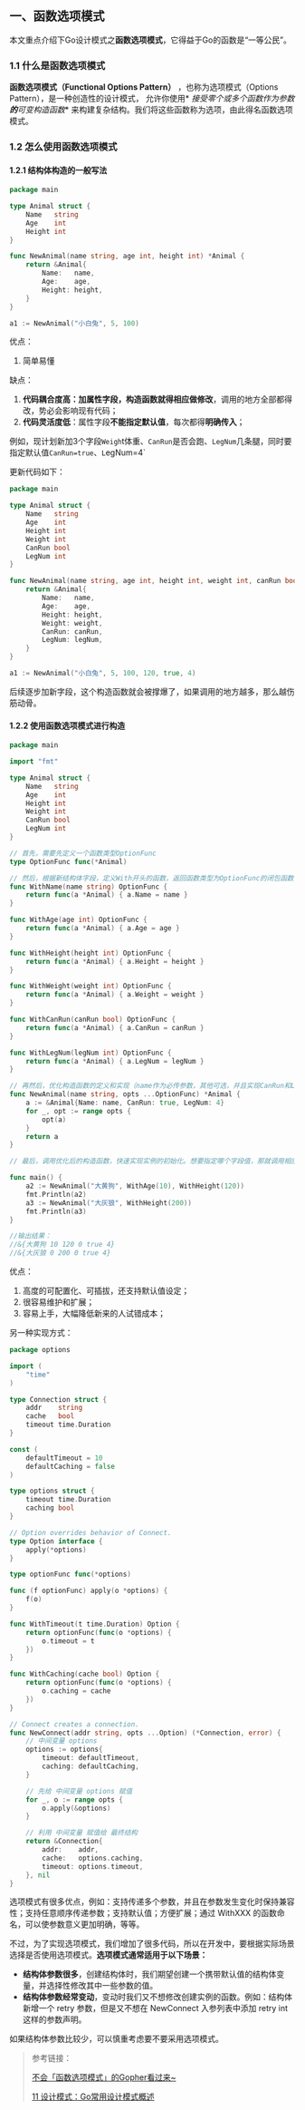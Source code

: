## 一、函数选项模式

本文重点介绍下Go设计模式之**函数选项模式**，它得益于Go的函数是“一等公民”。

### 1.1 什么是函数选项模式

**函数选项模式（Functional Options Pattern）** ，也称为选项模式（Options Pattern），是一种创造性的设计模式， 允许你使用*
*接受零个或多个函数作为参数**的**可变构造函数**
来构建复杂结构。我们将这些函数称为选项，由此得名函数选项模式。

### 1.2 怎么使用函数选项模式

#### 1.2.1 结构体构造的一般写法

```go
package main

type Animal struct {
	Name   string
	Age    int
	Height int
}

func NewAnimal(name string, age int, height int) *Animal {
	return &Animal{
		Name:   name,
		Age:    age,
		Height: height,
	}
}

a1 := NewAnimal("小白兔", 5, 100)
```

优点：

1. 简单易懂

缺点：

1. **代码耦合度高：**加属性字段，构造函数就得**相应做修改**，调用的地方全部都得改，势必会影响现有代码；
2. **代码灵活度低**：属性字段**不能指定默认值**，每次都得**明确传入**；

例如，现计划新加3个字段`Weigh`t体重、`CanRun`是否会跑、`LegNum`几条腿，同时要指定默认值`CanRun=true`、`L`egNum=4`

更新代码如下：

```go
package main

type Animal struct {
	Name   string
	Age    int
	Height int
	Weight int
	CanRun bool
	LegNum int
}

func NewAnimal(name string, age int, height int, weight int, canRun bool, legNum int) *Animal {
	return &Animal{
		Name:   name,
		Age:    age,
		Height: height,
		Weight: weight,
		CanRun: canRun,
		LegNum: legNum,
	}
}

a1 := NewAnimal("小白兔", 5, 100, 120, true, 4)
```

后续逐步加新字段，这个构造函数就会被撑爆了，如果调用的地方越多，那么越伤筋动骨。

#### 1.2.2 使用函数选项模式进行构造

```go
package main

import "fmt"

type Animal struct {
	Name   string
	Age    int
	Height int
	Weight int
	CanRun bool
	LegNum int
}

// 首先，需要先定义一个函数类型OptionFunc
type OptionFunc func(*Animal)

// 然后，根据新结构体字段，定义With开头的函数，返回函数类型为OptionFunc的闭包函数，内部逻辑只需要实现更新对应字段值即可
func WithName(name string) OptionFunc {
	return func(a *Animal) { a.Name = name }
}

func WithAge(age int) OptionFunc {
	return func(a *Animal) { a.Age = age }
}

func WithHeight(height int) OptionFunc {
	return func(a *Animal) { a.Height = height }
}

func WithWeight(weight int) OptionFunc {
	return func(a *Animal) { a.Weight = weight }
}

func WithCanRun(canRun bool) OptionFunc {
	return func(a *Animal) { a.CanRun = canRun }
}

func WithLegNum(legNum int) OptionFunc {
	return func(a *Animal) { a.LegNum = legNum }
}

// 再然后，优化构造函数的定义和实现（name作为必传参数，其他可选，并且实现CanRun和LegNum两个字段指定默认值）
func NewAnimal(name string, opts ...OptionFunc) *Animal {
	a := &Animal{Name: name, CanRun: true, LegNum: 4}
	for _, opt := range opts {
		opt(a)
	}
	return a
}

// 最后，调用优化后的构造函数，快速实现实例的初始化。想要指定哪个字段值，那就调用相应的With开头的函数，完全做到可配置化、可插拔；不指定还支持了默认值

func main() {
	a2 := NewAnimal("大黄狗", WithAge(10), WithHeight(120))
	fmt.Println(a2)
	a3 := NewAnimal("大灰狼", WithHeight(200))
	fmt.Println(a3)
}

//输出结果：
//&{大黄狗 10 120 0 true 4}
//&{大灰狼 0 200 0 true 4}
```

优点：

1. 高度的可配置化、可插拔，还支持默认值设定；
2. 很容易维护和扩展；
3. 容易上手，大幅降低新来的人试错成本；

另一种实现方式：

```go
package options

import (
	"time"
)

type Connection struct {
	addr    string
	cache   bool
	timeout time.Duration
}

const (
	defaultTimeout = 10
	defaultCaching = false
)

type options struct {
	timeout time.Duration
	caching bool
}

// Option overrides behavior of Connect.
type Option interface {
	apply(*options)
}

type optionFunc func(*options)

func (f optionFunc) apply(o *options) {
	f(o)
}

func WithTimeout(t time.Duration) Option {
	return optionFunc(func(o *options) {
		o.timeout = t
	})
}

func WithCaching(cache bool) Option {
	return optionFunc(func(o *options) {
		o.caching = cache
	})
}

// Connect creates a connection.
func NewConnect(addr string, opts ...Option) (*Connection, error) {
	// 中间变量 options
	options := options{
		timeout: defaultTimeout,
		caching: defaultCaching,
	}

	// 先给 中间变量 options 赋值
	for _, o := range opts {
		o.apply(&options)
	}

	// 利用 中间变量 赋值给 最终结构
	return &Connection{
		addr:    addr,
		cache:   options.caching,
		timeout: options.timeout,
	}, nil
}
```

选项模式有很多优点，例如：支持传递多个参数，并且在参数发生变化时保持兼容性；支持任意顺序传递参数；支持默认值；方便扩展；通过
WithXXX 的函数命名，可以使参数意义更加明确，等等。

不过，为了实现选项模式，我们增加了很多代码，所以在开发中，要根据实际场景选择是否使用选项模式。**选项模式通常适用于以下场景：**

- **结构体参数很多**，创建结构体时，我们期望创建一个携带默认值的结构体变量，并选择性修改其中一些参数的值。
- **结构体参数经常变动**，变动时我们又不想修改创建实例的函数。例如：结构体新增一个 retry 参数，但是又不想在 NewConnect
  入参列表中添加 retry int 这样的参数声明。

如果结构体参数比较少，可以慎重考虑要不要采用选项模式。

> 参考链接：
>
> [不会「函数选项模式」的Gopher看过来~](https://mp.weixin.qq.com/s?__biz=MzIyNjM0MzQyNg==&mid=2247487666&idx=1&sn=c4072fe82ca8172780098007cbd09226&chksm=e870bfdfdf0736c944c996eac36eb56163ffd468acd97fed0e9fb4a8ce86c7a894de3af251aa&scene=126&sessionid=1677638180&subscene=7&key=c3509076f2f5de3e9e0ba7036d43476dbe3cee3c90f0487a54ed5c8e0fb88bead91e532fe43fa782eb1adf8edfc38fdadaf48c434aa87ad85e786910633eb803ec81918600e54fc25954d9f2d1070f71d8290b4c317a7da6e73f585d4664e3c295f1f8b32f674ecc5527ae4cfe9df33192eca20952190a12e6de4d77f1f16358&ascene=0&uin=MTk0OTgzNDk4Mg%3D%3D&devicetype=Windows+10+x64&version=6309001c&lang=zh_CN&countrycode=CN&exportkey=n_ChQIAhIQuRn783EFUAHA4Jo%2BdwypTRLdAQIE97dBBAEAAAAAABMaDhgDUgQAAAAOpnltbLcz9gKNyK89dVj0uNgrucfrOmv6vbMRotymhST6imBS6VVDXPFb1DUhU4ns%2FKLrfnaQd0CYNvUMiDghUFwWq8DOKr%2BFfb5EmZ75OExEOfDMSlKLb4w0keggjO6%2BPWsdarLvSWYHUth79Mi%2FHRKQBK68mCWv8snorUYF6fwKcWKaLAY7Nss3xZ1KUt8YbzJrjyeKKk8fmTW9rpcoqwtZoIaH253iPjPyd5heGGnXu80DCTu93r%2FQyBpG8i8tB3CHrN13&acctmode=0&pass_ticket=TNMICPMUS648f6U93HnetrnvG1DJ%2FQwOTFXDvy2Tx6v2sp1BdiY0qx6ubBOFZL8bAsJTkk3D3BBsCDyghrjviQ%3D%3D&wx_header=1&fontgear=2)
>
> [11 设计模式：Go常用设计模式概述](https://learn.lianglianglee.com/%E4%B8%93%E6%A0%8F/Go%20%E8%AF%AD%E8%A8%80%E9%A1%B9%E7%9B%AE%E5%BC%80%E5%8F%91%E5%AE%9E%E6%88%98/11%20%E8%AE%BE%E8%AE%A1%E6%A8%A1%E5%BC%8F%EF%BC%9AGo%E5%B8%B8%E7%94%A8%E8%AE%BE%E8%AE%A1%E6%A8%A1%E5%BC%8F%E6%A6%82%E8%BF%B0.md "11 设计模式：Go常用设计模式概述")